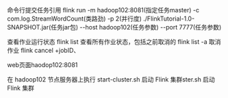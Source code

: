 命令行提交任务引用
flink run -m hadoop102:8081(指定任务master) -c com.log.StreamWordCount(类路劲) -p 2(并行度) ./FlinkTutorial-1.0-SNAPSHOT.jar(任务jar包) --host hadoop102(任务参数) --port 7777(任务参数)

查看作业运行状态
flink list 
查看所有作业状态，包括之前取消的
flink list -a
取消作业
flink cancel +jobID、

web页面haodop102:8081

在 hadoop102 节点服务器上执行 start-cluster.sh 启动 Flink 集群ster.sh 启动 Flink 集群